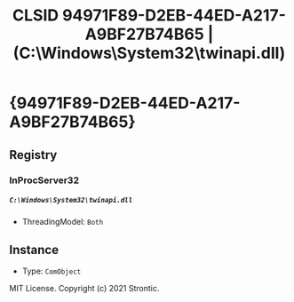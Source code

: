 ﻿---
title: "CLSID 94971F89-D2EB-44ED-A217-A9BF27B74B65 | (C:\\Windows\\System32\\twinapi.dll)"
excerpt: What is COM-Object CLSID 94971F89-D2EB-44ED-A217-A9BF27B74B65?
---

# {94971F89-D2EB-44ED-A217-A9BF27B74B65}


## Registry


### InProcServer32

##### `C:\Windows\System32\twinapi.dll`
* ThreadingModel: `Both`

## Instance

* Type: `ComObject`

MIT License. Copyright (c) 2021 Strontic.


